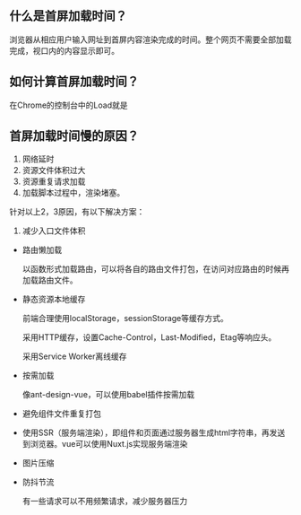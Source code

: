 ## 什么是首屏加载时间？

浏览器从相应用户输入网址到首屏内容渲染完成的时间。整个网页不需要全部加载完成，视口内的内容显示即可。

## 如何计算首屏加载时间？

在Chrome的控制台中的Load就是

## 首屏加载时间慢的原因？

1. 网络延时
2. 资源文件体积过大
3. 资源重复请求加载
4. 加载脚本过程中，渲染堵塞。



针对以上2，3原因，有以下解决方案：

1. 减少入口文件体积

* 路由懒加载

  以函数形式加载路由，可以将各自的路由文件打包，在访问对应路由的时候再加载路由文件。

* 静态资源本地缓存

  前端合理使用localStorage，sessionStorage等缓存方式。 

  采用HTTP缓存，设置Cache-Control，Last-Modified，Etag等响应头。

  采用Service Worker离线缓存

* 按需加载

  像ant-design-vue，可以使用babel插件按需加载

* 避免组件文件重复打包

* 使用SSR（服务端渲染），即组件和页面通过服务器生成html字符串，再发送到浏览器。vue可以使用Nuxt.js实现服务端渲染

* 图片压缩

* 防抖节流

  有一些请求可以不用频繁请求，减少服务器压力

  

